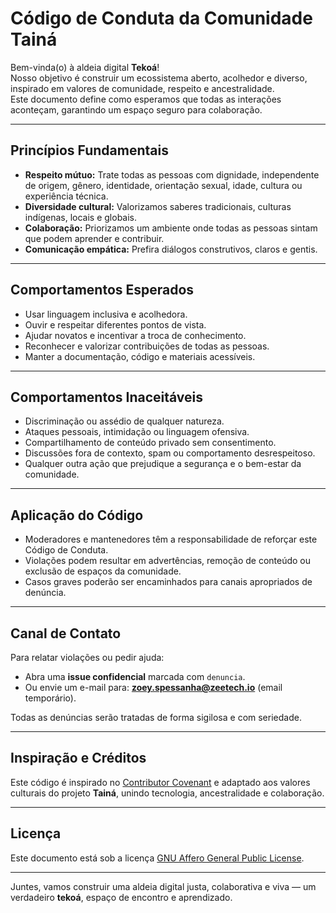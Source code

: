 # Código de Conduta da Comunidade Tainá

Bem-vinda(o) à aldeia digital **Tekoá**!  
Nosso objetivo é construir um ecossistema aberto, acolhedor e diverso, inspirado em valores de comunidade, respeito e ancestralidade.  
Este documento define como esperamos que todas as interações aconteçam, garantindo um espaço seguro para colaboração.

---

## Princípios Fundamentais

- **Respeito mútuo:** Trate todas as pessoas com dignidade, independente de origem, gênero, identidade, orientação sexual, idade, cultura ou experiência técnica.  
- **Diversidade cultural:** Valorizamos saberes tradicionais, culturas indígenas, locais e globais.  
- **Colaboração:** Priorizamos um ambiente onde todas as pessoas sintam que podem aprender e contribuir.  
- **Comunicação empática:** Prefira diálogos construtivos, claros e gentis.  

---

## Comportamentos Esperados

- Usar linguagem inclusiva e acolhedora.  
- Ouvir e respeitar diferentes pontos de vista.  
- Ajudar novatos e incentivar a troca de conhecimento.  
- Reconhecer e valorizar contribuições de todas as pessoas.  
- Manter a documentação, código e materiais acessíveis.  

---

## Comportamentos Inaceitáveis

- Discriminação ou assédio de qualquer natureza.  
- Ataques pessoais, intimidação ou linguagem ofensiva.  
- Compartilhamento de conteúdo privado sem consentimento.  
- Discussões fora de contexto, spam ou comportamento desrespeitoso.  
- Qualquer outra ação que prejudique a segurança e o bem-estar da comunidade.  

---

## Aplicação do Código

- Moderadores e mantenedores têm a responsabilidade de reforçar este Código de Conduta.  
- Violações podem resultar em advertências, remoção de conteúdo ou exclusão de espaços da comunidade.  
- Casos graves poderão ser encaminhados para canais apropriados de denúncia.  

---

## Canal de Contato

Para relatar violações ou pedir ajuda:  
- Abra uma **issue confidencial** marcada com `denuncia`.  
- Ou envie um e-mail para: **zoey.spessanha@zeetech.io** (email temporário).  

Todas as denúncias serão tratadas de forma sigilosa e com seriedade.

---

## Inspiração e Créditos

Este código é inspirado no [Contributor Covenant](https://www.contributor-covenant.org/) e adaptado aos valores culturais do projeto **Tainá**, unindo tecnologia, ancestralidade e colaboração.

---

## Licença

Este documento está sob a licença [GNU Affero General Public License](LICENSE).

---

Juntes, vamos construir uma aldeia digital justa, colaborativa e viva — um verdadeiro **tekoá**, espaço de encontro e aprendizado.
